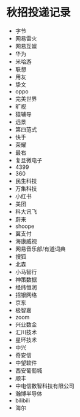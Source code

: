 # 秋招投递记录

- 字节
- 网易雷火
- 网易互娱
- 华为
- 米哈游
- 联想
- 用友
- 挚文
- oppo
- 完美世界
- 旷视
- 猿辅导
- 远景
- 第四范式
- 快手
- 荣耀
- 最右
- 复旦微电子
- 4399
- 360
- 民生科技
- 万集科技
- 小红书
- 美团
- 科大讯飞
- 蔚来
- shoope
- 翼支付
- 海康威视
- 网易音乐部/有道词典
- 搜狐
- 北森
- 小马智行
- 神策数据
- 经纬恒润
- 招银网络
- 京东
- 极智嘉
- zoom
- 兴业数金
- 汇川技术
- 星环技术
- 中兴
- 奇安信
- 中望软件
- 西安葡萄城
- 顺丰
- 中电信数智科技有限公司
- 瀚博半导体
- bilibili
- 海尔

